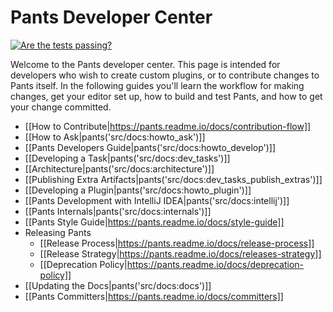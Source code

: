 Pants Developer Center
======================

<div class="ci-status">
<a href="https://travis-ci.org/pantsbuild/pants">
  <img src="https://travis-ci.org/pantsbuild/pants.png?branch=master"
       alt="Are the tests passing?" title="Are the tests passing?"></a><br>
</div>

Welcome to the Pants developer center. This page is intended for developers who wish to create
custom plugins, or to contribute changes to Pants itself. In the following guides you'll
learn the workflow for making changes, get your editor set up, how to build and test Pants, and
how to get your change committed.

+ [[How to Contribute|https://pants.readme.io/docs/contribution-flow]]
+ [[How to Ask|pants('src/docs:howto_ask')]]
+ [[Pants Developers Guide|pants('src/docs:howto_develop')]]
+ [[Developing a Task|pants('src/docs:dev_tasks')]]
+ [[Architecture|pants('src/docs:architecture')]]
+ [[Publishing Extra Artifacts|pants('src/docs:dev_tasks_publish_extras')]]
+ [[Developing a Plugin|pants('src/docs:howto_plugin')]]
+ [[Pants Development with IntelliJ IDEA|pants('src/docs:intellij')]]
+ [[Pants Internals|pants('src/docs:internals')]]
+ [[Pants Style Guide|https://pants.readme.io/docs/style-guide]]
+ Releasing Pants
    + [[Release Process|https://pants.readme.io/docs/release-process]]
    + [[Release Strategy|https://pants.readme.io/docs/releases-strategy]]
    + [[Deprecation Policy|https://pants.readme.io/docs/deprecation-policy]]
+ [[Updating the Docs|pants('src/docs:docs')]]
+ [[Pants Committers|https://pants.readme.io/docs/committers]]
